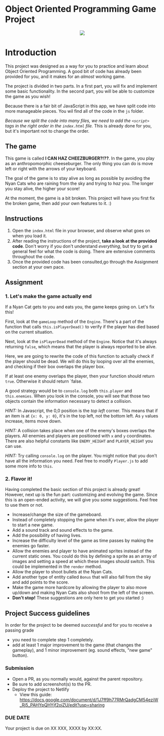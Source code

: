 # Object Oriented Programming Game Project

<p align="center"><img src="./images/screenshot.png"></p>

# Introduction

This project was designed as a way for you to practice and learn about Object Oriented Programming. A good bit of code has already been provided for you, and it makes for an _almost_ working game.

The project is divided in two parts. In a first part, you will fix and implement some basic functionality. In the second part, you will be able to customize the game as you wish!

Because there is a fair bit of JavaScript in this app, we have split code into more manageable pieces. You wil find all of the code in the `js` folder.

_Because we split the code into many files, we need to add the `<script>` tags in the right order in the `index.html` file._ This is already done for you, but it's important not to change the order.

## The game

This game is called **I CAN HAZ CHEEZBURGER?!??**. In the game, you play as an anthropomorphic cheeseburger. The only thing you can do is move left or right with the arrows of your keyboard.

The goal of the game is to stay alive as long as possible by avoiding the Nyan Cats who are raining from the sky and trying to _haz_ you. The longer you stay alive, the higher your score!

At the moment, the game is a bit broken. This project will have you first fix the broken game, then add your own features to it. :)

## Instructions

1. Open the `index.html` file in your browser, and observe what goes on when you load it.
2. After reading the instructions of the project, **take a look at the provided code**. Don't worry if you don't understand _everything_, but try to get a general feel for what the code is doing. There are extensive comments throughout the code.
3. Once the provided code has been consulted,go through the Assignment section at your own pace.

## Assignment

### 1. Let's make the game actually end

If a Nyan Cat gets to you and eats you, the game keeps going on. Let's fix this!

First, look at the `gameLoop` method of the `Engine`. There's a part of the function that calls `this.isPlayerDead()` to verify if the player has died based on the current situation.

Next, look at the `isPlayerDead` method of the `Engine`. Notice that it's always returning `false`, which means that the player is always reported to be alive.

Here, we are going to rewrite the code of this function to actually check if the player should be dead. We will do this by looping over all the enemies, and checking if their box overlaps the player box.

If at least one enemy overlaps the player, then your function should return `true`. Otherwise it should return `false.

A good strategy would be to `console.log` both `this.player` and `this.enemies`. When you look in the console, you will see that those two objects contain the information necessary to detect a collision.

_HINT:_ In Javascript, the 0,0 position is the _top left_ corner. This means that if an item is at `{x: 0, y: 0}`, it's in the top left, not the bottom left. As `y` values increase, items move down.

_HINT:_ A collision takes place when one of the enemy's boxes overlaps the players. All enemies and players are positioned with `x` and `y` coordinates. There are also helpful constants like `ENEMY_HEIGHT` and `PLAYER_HEIGHT` you can use.

_HINT:_ Try calling `console.log` on the player. You might notice that you don't have all the information you need. Feel free to modify `Player.js` to add some more info to `this`.

### 2. Flavor it!

Having completed the basic section of this project is already great! However, next up is the fun part: customizing and evolving the game. Since this is an open-ended activity, we will give you some suggestions. Feel free to use them or not.

- Increase/change the size of the gameboard.
- Instead of completely stopping the game when it's over, allow the player to start a new game.
- Add a sound track and sound effects to the game.
- Add the possibility of having lives.
- Increase the difficulty level of the game as time passes by making the enemies go faster.
- Allow the enemies and player to have animated sprites instead of the current static ones. You could do this by defining a sprite as an array of images and setting a speed at which these images should switch. This could be implemented in the `render` method.
- Allow the player to shoot bullets at the Nyan Cats.
- Add another type of entity called `Bonus` that will also fall from the sky and add points to the score.
- Make the game more hardcore by allowing the player to also move up/down and making Nyan Cats also shoot from the left of the screen.
- **Don't stop!** These suggestions are only here to get you started :)

## Project Success guidelines

In order for the project to be deemed _successful_ and for you to receive a passing grade

- you need to complete step 1 completely.
- add at least 1 major improvement to the game (that changes the gameplay), and 1 minor improvement (eg. sound effects, "new game" button).

### Submission

- Open a PR, as you normally would, against the parent repository.
- Be sure to add screenshot(s) to the PR.
- Deploy the project to Netlify
  - View this guide: https://docs.google.com/document/d/1J7ff9h77RMrQadgCM54eziW_Rj5_PAHYpQHYjf2ojZU/edit?usp=sharing

### DUE DATE

Your project is due on XX XXX, XXXX by XX:XX.
